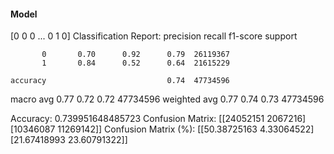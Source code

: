 #### Model
[0 0 0 ... 0 1 0]
Classification Report:
              precision    recall  f1-score   support

           0       0.70      0.92      0.79  26119367
           1       0.84      0.52      0.64  21615229

    accuracy                           0.74  47734596
   macro avg       0.77      0.72      0.72  47734596
weighted avg       0.77      0.74      0.73  47734596

Accuracy: 0.739951648485723
Confusion Matrix:
[[24052151  2067216]
 [10346087 11269142]]
Confusion Matrix (%):
[[50.38725163  4.33064522]
 [21.67418993 23.60791322]]
